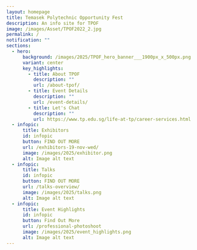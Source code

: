 ```yaml
---
layout: homepage
title: Temasek Polytechnic Opportunity Fest
description: An info site for TPOF
image: /images/Asset/TPOF2022_2.jpg
permalink: /
notification: ""
sections:
  - hero:
      background: /images/2025/TPOF_hero_banner___1900px_x_500px.png
      variant: center
      key_highlights:
        - title: About TPOF
          description: ""
          url: /about-tpof/
        - title: Event Details
          description: ""
          url: /event-details/
        - title: Let's Chat
          description: ""
          url: https://www.tp.edu.sg/life-at-tp/career-services.html
  - infopic:
      title: Exhibitors
      id: infopic
      button: FIND OUT MORE
      url: /exhibitors-19-nov-wed/
      image: /images/2025/exhibitor.png
      alt: Image alt text
  - infopic:
      title: Talks
      id: infopic
      button: FIND OUT MORE
      url: /talks-overview/
      image: /images/2025/talks.png
      alt: Image alt text
  - infopic:
      title: Event Highlights
      id: infopic
      button: Find Out More
      url: /professional-photoshoot
      image: /images/2025/event_highlights.png
      alt: Image alt text
---
```

